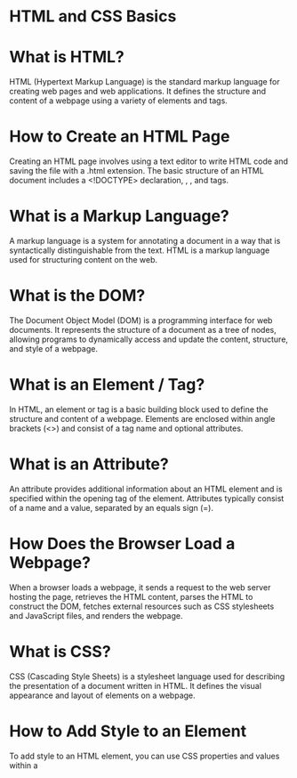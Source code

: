 # HTML and CSS Basics

# What is HTML?

HTML (Hypertext Markup Language) is the standard markup language for creating web pages and web applications. It defines the structure and content of a webpage using a variety of elements and tags.

# How to Create an HTML Page

Creating an HTML page involves using a text editor to write HTML code and saving the file with a .html extension. The basic structure of an HTML document includes a <!DOCTYPE> declaration, <html>, <head>, and <body> tags.

# What is a Markup Language?

A markup language is a system for annotating a document in a way that is syntactically distinguishable from the text. HTML is a markup language used for structuring content on the web.

# What is the DOM?

The Document Object Model (DOM) is a programming interface for web documents. It represents the structure of a document as a tree of nodes, allowing programs to dynamically access and update the content, structure, and style of a webpage.

# What is an Element / Tag?

In HTML, an element or tag is a basic building block used to define the structure and content of a webpage. Elements are enclosed within angle brackets (<>) and consist of a tag name and optional attributes.

# What is an Attribute?

An attribute provides additional information about an HTML element and is specified within the opening tag of the element. Attributes typically consist of a name and a value, separated by an equals sign (=).

# How Does the Browser Load a Webpage?

When a browser loads a webpage, it sends a request to the web server hosting the page, retrieves the HTML content, parses the HTML to construct the DOM, fetches external resources such as CSS stylesheets and JavaScript files, and renders the webpage.

# What is CSS?

CSS (Cascading Style Sheets) is a stylesheet language used for describing the presentation of a document written in HTML. It defines the visual appearance and layout of elements on a webpage.

# How to Add Style to an Element

To add style to an HTML element, you can use CSS properties and values within a <style> element in the document's <head> section, or link an external CSS stylesheet using the <link> element.

# What is a Class?

A class is a reusable identifier that can be applied to one or more HTML elements to associate them with a specific style or behavior defined in CSS or JavaScript.

# What is a Selector?

A selector is a pattern used to select HTML elements to which a set of CSS rules should be applied. Selectors can target elements based on their tag name, class, ID, attributes, or relationship with other elements.

# How to Compute CSS Specificity Value

CSS specificity is a value that determines which CSS rules take precedence when multiple rules target the same element. Specificity is calculated based on the combination of selectors used in a CSS rule.

# What are Box Properties in CSS?

Box properties in CSS define the visual formatting model for elements on a webpage. They include properties such as width, height, margin, padding, border, and box-sizing, which control the size, spacing, and border of an element's box.
